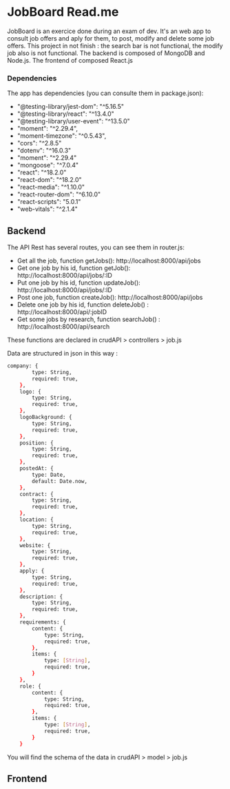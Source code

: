 # JobBoard Read.me

JobBoard is an exercice done during an exam of dev. It's an web app to consult job offers and aply for them, to post, modify and delete some job offers. This project in not finish : the search bar is not functional, the modify job also is not functional.
The backend is composed of MongoDB and Node.js.
The frontend of composed React.js


### Dependencies
The app has dependencies (you can consulte them in package.json):
- "@testing-library/jest-dom": "^5.16.5"
- "@testing-library/react": "^13.4.0"
- "@testing-library/user-event": "^13.5.0"
- "moment": "^2.29.4",
- "moment-timezone": "^0.5.43",
- "cors": "^2.8.5"
- "dotenv": "^16.0.3"
- "moment": "^2.29.4"
- "mongoose": "^7.0.4"
- "react": "^18.2.0"
- "react-dom": "^18.2.0"
- "react-media": "^1.10.0"
- "react-router-dom": "^6.10.0"
- "react-scripts": "5.0.1"
- "web-vitals": "^2.1.4"


## Backend
The API Rest has several routes, you can see them in router.js:
- Get all the job, function getJobs(): http://localhost:8000/api/jobs
- Get one job by his id, function getJob(): http://localhost:8000/api/jobs/:ID
- Put one job by his id, function updateJob(): http://localhost:8000/api/jobs/:ID
- Post one job, function createJob(): http://localhost:8000/api/jobs
- Delete one job by his id, function deleteJob() : http://localhost:8000/api/:jobID
- Get some jobs by research, function searchJob() : http://localhost:8000/api/search

These functions are declared in crudAPI > controllers > job.js



Data are structured in json in this way :

```bash
company: {
        type: String,
        required: true,
    },
    logo: {
        type: String,
        required: true,
    },
    logoBackground: {
        type: String,
        required: true,
    },
    position: {
        type: String,
        required: true,
    },
    postedAt: {
        type: Date,
        default: Date.now,
    },
    contract: {
        type: String,
        required: true,
    },
    location: {
        type: String,
        required: true,
    },
    website: {
        type: String,
        required: true,
    },
    apply: {
        type: String,
        required: true,
    },
    description: {
        type: String,
        required: true,
    },
    requirements: {
        content: {
            type: String,
            required: true,
        },
        items: {
            type: [String],
            required: true,
        }
    },
    role: {
        content: {
            type: String,
            required: true,
        },
        items: {
            type: [String],
            required: true,
        }
    }
```

You will find the schema of the data in crudAPI > model > job.js



## Frontend





